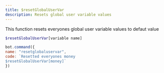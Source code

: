 ```yaml
---
title: $resetGlobalUserVar
description: Resets global user variable values
---
```


This function resets everyones global user variable values to defaut value

```php
$resetGlobalUserVar[variable name]
```

```javascript
bot.command({
name: "resetglobaluservar",
code: `Resetted everyones money
$resetGlobalUserVar[money]`
})
```

